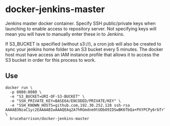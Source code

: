 # docker-jenkins-master

Jenkins master docker container. Specify SSH public/private keys when launching to enable access to repository server. Not specifying keys will mean you will have to manually enter these in to Jenkins.

If S3_BUCKET is specified (without s3://), a cron job will also be created to sync your jenkins home folder to an S3 bucket every 5 minutes. The docker host must have access an IAM instance profile that allows it to access the S3 bucket in order for this process to work.

## Use

```
docker run \
  -p 8080:8080 \
  -e "S3_BUCKET=URI-OF-S3-BUCKET" \
  -e "SSH_PRIVATE_KEY=BASE64/ENCODED/PRIVATE/KEY" \
  -e "SSH_KNOWN_HOSTS=github.com,192.30.252.128 ssh-rsa AAAAB3NzaC1yc2EAAAABIwAAAQEAq2A7hRGmdnm9tUDbO9IDSwBK6TbQa+PXYPCPy6rbTrTtw7PHkccKrpp0yVhp5HdEIcKr6pLlVDBfOLX9QUsyCOV0wzfjIJNlGEYsdlLJizHhbn2mUjvSAHQqZETYP81eFzLQNnPHt4EVVUh7VfDESU84KezmD5QlWpXLmvU31/yMf+Se8xhHTvKSCZIFImWwoG6mbUoWf9nzpIoaSjB+weqqUUmpaaasXVal72J+UX2B+2RPW3RcT0eOzQgqlJL3RKrTJvdsjE3JEAvGq3lGHSZXy28G3skua2SmVi/w4yCE6gbODqnTWlg7+wC604ydGXA8VJiS5ap43JXiUFFAaQ==" \
  bruceharrison/docker-jenkins-master
```
